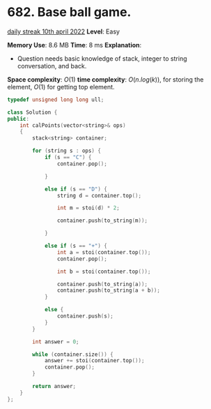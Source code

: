 # 682. Base ball game.

[daily streak 10th april 2022](https://leetcode.com/problems/baseball-game/)
**Level**: Easy

**Memory Use**: 8.6 MB
**Time**: 8 ms
**Explanation**:

- Question needs basic knowledge of stack, integer to string conversation, and back.

**Space complexity**: $O(1)$
**time complexity**: $O(n.log(k))$, for storing the element, $O(1)$ for getting top element.

```cpp
typedef unsigned long long ull;

class Solution {
public:
    int calPoints(vector<string>& ops)
    {
        stack<string> container;

        for (string s : ops) {
            if (s == "C") {
                container.pop();

            }

            else if (s == "D") {
                string d = container.top();

                int m = stoi(d) * 2;

                container.push(to_string(m));

            }

            else if (s == "+") {
                int a = stoi(container.top());
                container.pop();

                int b = stoi(container.top());

                container.push(to_string(a));
                container.push(to_string(a + b));
            }

            else {
                container.push(s);
            }
        }

        int answer = 0;

        while (container.size()) {
            answer += stoi(container.top());
            container.pop();
        }

        return answer;
    }
};
```
